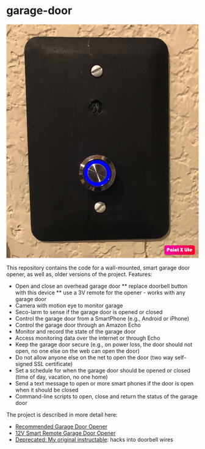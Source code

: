# garage-door

![alt text](https://github.com/dumbo25/garage-door/blob/main/wall%20mount.png?raw=true)

This repository contains the code for a wall-mounted, smart garage door opener, as well as, older versions of the project. Features:
  * Open and close an overhead garage door 
  ** replace doorbell button with this device
  ** use a 3V remote for the opener - works with any garage door
  * Camera with motion eye to monitor garage
  * Seco-larm to sense if the garage door is opened or closed
  * Control the garage door from a SmartPhone (e.g., Android or iPhone) 
  * Control the garage door through an Amazon Echo
  * Monitor and record the state of the garage door 
  * Access monitoring data over the internet or through Echo
  * Keep the garage door secure (e.g., on power loss, the door should not open, no one else on the web can open the door)
  * Do not allow anyone else on the net to open the door (two way self-signed SSL certificate)
  * Set a schedule for when the garage door should be opened or closed (time of day, vacation, no one home)
  * Send a text message to open or more smart phones if the door is open when it should be closed
  * Command-line scripts to open, close and return the status of the garage door

The project is described in more detail here:
  * [Recommended Garage Door Opener](https://sites.google.com/site/cartwrightraspberrypiprojects/home/home-automation-categories/access-control/smart-overhead-door-opener-1)
  * [12V Smart Remote Garage Door Opener](https://sites.google.com/site/cartwrightraspberrypiprojects/home/home-automation-categories/access-control/garage-door-opener?authuser=0)
  * [Deprecated: My original instructable](https://www.instructables.com/Garage-Door-Opener-2/): hacks into doorbell wires



